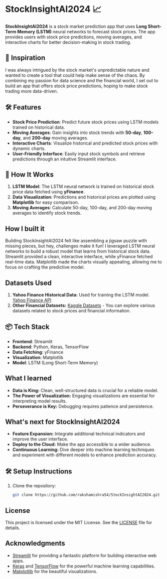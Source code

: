 # StockInsightAI2024 📈

**StockInsightAI2024** is a stock market prediction app that uses **Long Short-Term Memory (LSTM)** neural networks to forecast stock prices. The app provides users with stock price predictions, moving averages, and interactive charts for better decision-making in stock trading.

## 🌟 Inspiration

I was always intrigued by the stock market's unpredictable nature and wanted to create a tool that could help make sense of the chaos. By combining my passion for data science and the financial world, I set out to build an app that offers stock price predictions, hoping to make stock trading more data-driven.

## 🛠️ Features

- **Stock Price Prediction**: Predict future stock prices using LSTM models trained on historical data.
- **Moving Averages**: Gain insights into stock trends with **50-day**, **100-day**, and **200-day** moving averages.
- **Interactive Charts**: Visualize historical and predicted stock prices with dynamic charts.
- **User-Friendly Interface**: Easily input stock symbols and retrieve predictions through an intuitive Streamlit interface.

## 🚀 How It Works

1. **LSTM Model**: The LSTM neural network is trained on historical stock price data fetched using **yFinance**.
2. **Data Visualization**: Predictions and historical prices are plotted using **Matplotlib** for easy comparison.
3. **Moving Averages**: Calculate 50-day, 100-day, and 200-day moving averages to identify stock trends.

## How I built it
Building StockInsightAI2024 felt like assembling a jigsaw puzzle with missing pieces, but hey, challenges make it fun! I leveraged LSTM neural networks to build a robust model that learns from historical stock data. Streamlit provided a clean, interactive interface, while yFinance fetched real-time data. Matplotlib made the charts visually appealing, allowing me to focus on crafting the predictive model.

## Datasets Used
1. **Yahoo Finance Historical Data:** Used for training the LSTM model. [Yahoo Finance API](https://pypi.org/project/yfinance/)
2. **Other Financial Datasets:** [Kaggle Datasets](https://www.kaggle.com/datasets) - You can explore various datasets related to stock prices and financial information.

## 📦 Tech Stack

- **Frontend**: Streamlit
- **Backend**: Python, Keras, TensorFlow
- **Data Fetching**: yFinance
- **Visualization**: Matplotlib
- **Model**: LSTM (Long Short-Term Memory)

## What I learned
- **Data is King:** Clean, well-structured data is crucial for a reliable model.
- **The Power of Visualization:** Engaging visualizations are essential for interpreting model results.
- **Perseverance is Key:** Debugging requires patience and persistence.

## What's next for StockInsightAI2024
- **Feature Expansion:** Integrate additional technical indicators and improve the user interface.
- **Deploy to the Cloud:** Make the app accessible to a wider audience.
- **Continuous Learning:** Dive deeper into machine learning techniques and experiment with different models to enhance prediction accuracy.


## 🛠️ Setup Instructions

1. Clone the repository:
   ```bash
   git clone https://github.com/rakshamishra54/StockInsightAI2024.git

## License
This project is licensed under the MIT License. See the [LICENSE](LICENSE) file for details.

## Acknowledgments
- [Streamlit](https://streamlit.io/) for providing a fantastic platform for building interactive web apps.
- [Keras](https://keras.io/) and [TensorFlow](https://www.tensorflow.org/) for the powerful machine learning capabilities.
- [Matplotlib](https://matplotlib.org/) for the beautiful visualizations.  

